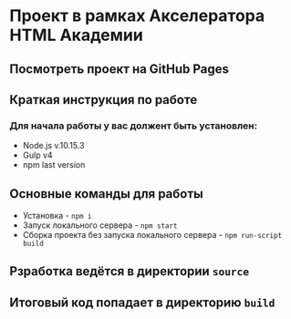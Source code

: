 # Проект в рамках Акселератора HTML Академии
## Посмотреть проект на GitHub Pages
## Краткая инструкция по работе
### Для начала работы у вас должент быть установлен:
* Node.js v.10.15.3
* Gulp v4
* npm last version
## Основные команды для работы
* Установка - `npm i`
* Запуск локального сервера - `npm start`
* Сборка проекта без запуска локального сервера - `npm run-script build`



## Рзработка ведётся в директории `source`
## Итоговый код попадает в директорию `build`
